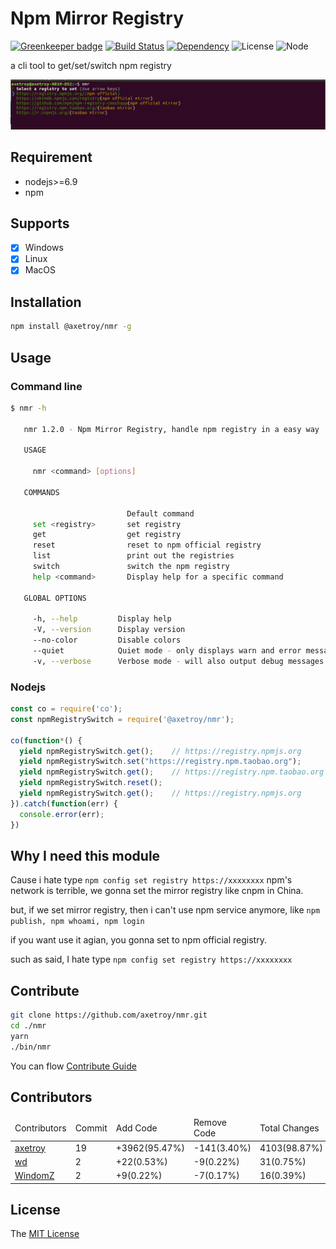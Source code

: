# Npm Mirror Registry

[![Greenkeeper badge](https://badges.greenkeeper.io/axetroy/nmr.svg)](https://greenkeeper.io/)
[![Build Status](https://travis-ci.org/axetroy/nmr.svg?branch=master)](https://travis-ci.org/axetroy/nmr)
[![Dependency](https://david-dm.org/axetroy/nmr.svg)](https://david-dm.org/axetroy/@axetroy/nmr)
![License](https://img.shields.io/badge/license-MIT-green.svg)
![Node](https://img.shields.io/badge/node-%3E=6.9-blue.svg?style=flat-square)

a cli tool to get/set/switch npm registry

![](https://raw.githubusercontent.com/axetroy/nmr/master/screenshot.png)

## Requirement

- nodejs>=6.9
- npm

## Supports

- [x] Windows
- [x] Linux
- [x] MacOS

## Installation

```bash
npm install @axetroy/nmr -g
```

## Usage

### Command line

```bash
$ nmr -h

   nmr 1.2.0 - Npm Mirror Registry, handle npm registry in a easy way

   USAGE

     nmr <command> [options]

   COMMANDS

                          Default command
     set <registry>       set registry
     get                  get registry
     reset                reset to npm official registry
     list                 print out the registries
     switch               switch the npm registry
     help <command>       Display help for a specific command

   GLOBAL OPTIONS

     -h, --help         Display help
     -V, --version      Display version
     --no-color         Disable colors
     --quiet            Quiet mode - only displays warn and error messages
     -v, --verbose      Verbose mode - will also output debug messages

```

### Nodejs

```javascript
const co = require('co');
const npmRegistrySwitch = require('@axetroy/nmr');

co(function*() {
  yield npmRegistrySwitch.get();    // https://registry.npmjs.org
  yield npmRegistrySwitch.set("https://registry.npm.taobao.org");
  yield npmRegistrySwitch.get();    // https://registry.npm.taobao.org
  yield npmRegistrySwitch.reset();
  yield npmRegistrySwitch.get();    // https://registry.npmjs.org
}).catch(function(err) {
  console.error(err);
})
```

## Why I need this module

Cause i hate type ``npm config set registry https://xxxxxxxx``
npm's network is terrible, we gonna set the mirror registry like cnpm in China.

but, if we set mirror registry, then i can't use npm service anymore, like ``npm publish, npm whoami, npm login``

if you want use it agian, you gonna set to npm official registry.

such as said, I hate type ``npm config set registry https://xxxxxxxx``

## Contribute

```bash
git clone https://github.com/axetroy/nmr.git
cd ./nmr
yarn
./bin/nmr
```

You can flow [Contribute Guide](https://github.com/axetroy/nmr/blob/master/contributing.md)

## Contributors

<!-- @stat-start -->
<table>
<thead>
  <td>Contributors</td>
  <td>Commit</td>
  <td>Add Code</td>
  <td>Remove Code</td>
  <td>Total Changes</td>
</th>
</thead>
<tbody>
<tr>
  <td><a href="https://www.github.com/axetroy">axetroy</a></td>
  <td>19</td>
  <td>+3962(95.47%)</td>
  <td>-141(3.40%)</td>
  <td>4103(98.87%)</td>
</tr>
<tr>
  <td><a href="https://www.github.com/wd">wd</a></td>
  <td>2</td>
  <td>+22(0.53%)</td>
  <td>-9(0.22%)</td>
  <td>31(0.75%)</td>
</tr>
<tr>
  <td><a href="https://www.github.com/WindomZ">WindomZ</a></td>
  <td>2</td>
  <td>+9(0.22%)</td>
  <td>-7(0.17%)</td>
  <td>16(0.39%)</td>
</tr>
</tbody>
</table>
<!-- @stat-end -->

## License

The [MIT License](https://github.com/axetroy/nmr/blob/master/LICENSE)
